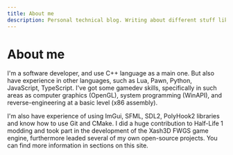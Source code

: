 ```yaml
---
title: About me
description: Personal technical blog. Writing about different stuff like programming, electronics, reverse-engineering, etc.
---
```


# About me
I'm a software developer, and use C++ language as a main one. But also have experience in other languages, such as Lua, Pawn, Python, JavaScript, TypeScript. 
I've got some gamedev skills, specifically in such areas as computer graphics (OpenGL), system programming (WinAPI), and reverse-engineering at a basic level (x86 assembly).  
  
I'm also have experience of using ImGui, SFML, SDL2, PolyHook2 libraries and know how to use Git and CMake. I did a huge contribution to Half-Life 1 modding and took part in the development of 
the Xash3D FWGS game engine, furthermore leaded several of my own open-source projects. You can find more information in sections on this site. 

